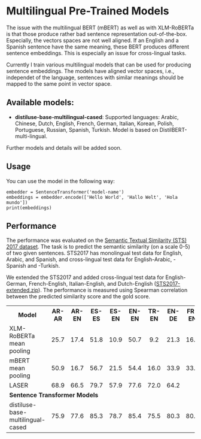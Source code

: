 # Multilingual Pre-Trained Models
The issue with the multilingual BERT (mBERT) as well as with XLM-RoBERTa is that those produce rather bad sentence representation out-of-the-box. Especially, the vectors spaces are not well aligned. If an English and a Spanish sentence have the same meaning, these BERT produces different sentence embeddings. This is especially an issue for cross-lingual tasks.

Currently I train various multilingual models that can be used for producing sentence embeddings. The models have aligned vector spaces, i.e., independet of the language, sentences with similar meanings should be mapped to the same point in vector space.


## Available models:
- **distiluse-base-multilingual-cased**: Supported languages: Arabic, Chinese, Dutch, English, French, German,  Italian, Korean, Polish, Portuguese, Russian, Spanish, Turkish. Model is based on DistilBERT-multi-lingual.

Further models and details will be added soon.

## Usage
You can use the model in the following way:
```
embedder = SentenceTransformer('model-name')
embeddings = embedder.encode(['Hello World', 'Hallo Welt', 'Hola mundo'])
print(embeddings)
```


## Performance
The performance was evaluated on the [Semantic Textual Similarity (STS) 2017 dataset](http://ixa2.si.ehu.es/stswiki/index.php/Main_Page). The task is to predict the semantic similarity (on a scale 0-5) of two given sentences. STS2017 has monolingual test data for English, Arabic, and Spanish, and cross-lingual test data for English-Arabic, -Spanish and -Turkish.

We extended the STS2017 and added cross-lingual test data for English-German, French-English, Italian-English, and Dutch-English ([STS2017-extended.zip](https://public.ukp.informatik.tu-darmstadt.de/reimers/sentence-transformers/datasets/STS2017-extended.zip)). The performance is measured using Spearman correlation between the predicted similarity score and the gold score.

<table>
  <tr>
    <th>Model</th>
    <th>AR-AR</th>
    <th>AR-EN</th>
    <th>ES-ES</th>
    <th>ES-EN</th>
    <th>EN-EN</th>
    <th>TR-EN</th>
    <th>EN-DE</th>
    <th>FR-EN</th>
    <th>IT-EN</th>
    <th>NL-EN</th>
    <th>Average</th>
  </tr>
  <tr>
    <td>XLM-RoBERTa mean pooling </td>
    <td align="center">25.7</td>
    <td align="center">17.4</td>
    <td align="center">51.8</td>
    <td align="center">10.9</td>
    <td align="center">50.7</td>
    <td align="center">9.2</td>
    <td align="center">21.3</td>
    <td align="center">16.6</td>
    <td align="center">22.9</td>
    <td align="center">26.0</td>
    <td align="center">25.2</td>
  </tr>
  <tr>
    <td>mBERT mean pooling </td>
    <td align="center">50.9</td>
    <td align="center">16.7</td>
    <td align="center">56.7</td>
    <td align="center">21.5</td>
    <td align="center">54.4</td>
    <td align="center">16.0</td>
    <td align="center">33.9</td>
    <td align="center">33.0</td>
    <td align="center">34.0</td>
    <td align="center">35.6</td>
    <td align="center">35.3</td>
  </tr>
  <tr>
    <td>LASER</td>
    <td align="center">68.9</td>
    <td align="center">66.5</td>
    <td align="center">79.7</td>
    <td align="center">57.9</td>
    <td align="center">77.6</td>
    <td align="center">72.0</td>
    <td align="center">64.2</td>
    
  </tr> 
  <tr>
    <td colspan="9"><b>Sentence Transformer Models</b></td>
  </tr>
  <tr>
  <td>distiluse-base-multilingual-cased</td>
    <td align="center">75.9</td>
    <td align="center">77.6</td>
    <td align="center">85.3</td>
    <td align="center">78.7</td>
    <td align="center">85.4</td>
    <td align="center">75.5</td>
    <td align="center">80.3</td>
    <td align="center">80.2</td>
    <td align="center">80.5</td>
    <td align="center">81.7</td>
    <td align="center">80.1</td>
    </tr>
</table>


